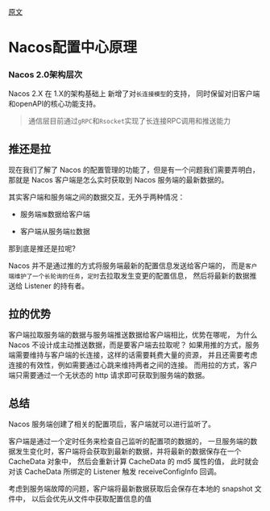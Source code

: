 
[原文](https://blog.csdn.net/j3T9Z7H/article/details/88374027)

# Nacos配置中心原理

### Nacos 2.0架构层次
Nacos 2.X 在 1.X的架构基础上 新增了对`长连接模型`的支持，
同时保留对旧客户端和openAPI的核心功能支持。

> 通信层目前通过`gRPC`和`Rsocket`实现了长连接RPC调用和推送能力
 
## 推还是拉

现在我们了解了 Nacos 的配置管理的功能了，但是有一个问题我们需要弄明白，
那就是 Nacos 客户端是怎么实时获取到 Nacos 服务端的最新数据的。

其实客户端和服务端之间的数据交互，无外乎两种情况：

- 服务端`推`数据给客户端

- 客户端从服务端`拉`数据


那到底是推还是拉呢?

Nacos 并不是通过推的方式将服务端最新的配置信息发送给客户端的，
而是`客户端维护了一个长轮询的任务`，`定时`去拉取发生变更的配置信息，
然后将最新的数据推送给 Listener 的持有者。

## 拉的优势
客户端拉取服务端的数据与服务端推送数据给客户端相比，优势在哪呢，
为什么 Nacos 不设计成主动推送数据，而是要客户端去拉取呢？
如果用推的方式，服务端需要维持与客户端的长连接，这样的话需要耗费大量的资源，
并且还需要考虑连接的有效性，例如需要通过心跳来维持两者之间的连接。
而用拉的方式，客户端只需要通过一个无状态的 http 请求即可获取到服务端的数据。

## 总结
Nacos 服务端创建了相关的配置项后，客户端就可以进行监听了。

客户端是通过一个定时任务来检查自己监听的配置项的数据的，
一旦服务端的数据发生变化时，客户端将会获取到最新的数据，并将最新的数据保存在一个 CacheData 对象中，
然后会重新计算 CacheData 的 md5 属性的值，
此时就会对该 CacheData 所绑定的 Listener 触发 receiveConfigInfo 回调。

考虑到服务端故障的问题，客户端将最新数据获取后会保存在本地的 snapshot 文件中，
以后会优先从文件中获取配置信息的值







